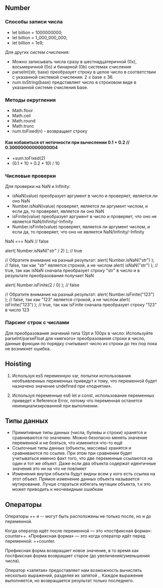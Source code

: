 ## Number
### Cпособы записи числа

- let billion = 1000000000;
- let billion = 1_000_000_000;
- let billion = 1e9;

Для других систем счисления:

- Можно записывать числа сразу в шестнадцатеричной (0x), восьмеричной (0o) и бинарной (0b) системах счисления
- parseInt(str, base) преобразует строку в целое число в соответствии с указанной системой счисления: 2 ≤ base ≤ 36.
- num.toString(base) представляет число в строковом виде в указанной системе счисления base.

### Методы округления
- Math.floor
- Math.ceil
- Math.round
- Math.trunc
- num.toFixed(n) -  возвращает строку

#### Как избавиться от неточности при вычеслении  0.1 + 0.2  // 0.30000000000000004
- +sum.toFixed(2)
- (0.1 * 10 + 0.2 * 10) / 10


### Числовые проверки
Для проверки на NaN и Infinity:

- isNaN(value) преобразует аргумент в число и проверяет, является ли оно NaN
- Number.isNaN(value) проверяет, является ли аргумент числом, и если да, то проверяет, является ли оно NaN
- isFinite(value) преобразует аргумент в число и проверяет, что оно не является NaN/Infinity/-Infinity
- Number.isFinite(value) проверяет, является ли аргумент числом, и если да, то проверяет, что оно не является NaN/Infinity/-Infinity

NaN === NaN // false

alert( Number.isNaN("str" / 2) ); // true

// Обратите внимание на разный результат:
alert( Number.isNaN("str") ); // false, так как "str" является строкой, а не числом
alert( isNaN("str") ); // true, так как isNaN сначала преобразует строку "str" в число и в результате преобразования получает NaN

alert( Number.isFinite(2 / 0) ); // false

// Обратите внимание на разный результат:
alert( Number.isFinite("123") ); // false, так как "123" является строкой, а не числом
alert( isFinite("123") ); // true, так как isFinite сначала преобразует строку "123" в число 123

### Парсинг строк с числами
Для преобразования значений типа 12pt и 100px в число:
Используйте parseInt/parseFloat для «мягкого» преобразования строки в число, данные функции по порядку считывают число из строки до тех пор пока не возникнет ошибка.

## Hoisting
1. Используя es5 переменную var, попытки использования необъявленных переменных приведут к тому, что переменной будет назначено значение undefined при «поднятии».

2. Используя переменные es6 let и const, использование переменных приведет к Reference Error, потому что переменная останется неинициализированной при выполнении.

## Типы данных
- Примитивные типы данных (числа, булевы и строки) хранятся и сравниваются по значению. Можно безопасно менять значение переменной и не бояться, что изменится что-то ещё
- Ссылочные типы данных (объекты, массивы) хранятся и сравниваются по ссылке. При этом при сравнении будет учитываться именно факт того, что две переменные ссылаются на один и тот же объект. Даже если два объекта содержат идентичные значения это ни на что не повлияет
- Изменения внутри объекта будут видны всем у кого есть ссылка на этот объект. Прямое изменение данных объекта называется мутирование. Лучше стараться избегать мутации объекта, т.к это может приводить к неочевидным ошибкам

## Операторы
Операторы ++ и -- могут быть расположены не только после, но и до переменной.

Когда оператор идёт после переменной — это «постфиксная форма»: counter++.
«Префиксная форма» — это когда оператор идёт перед переменной: ++counter.

Префиксная форма возвращает новое значение, в то время как постфиксная форма возвращает старое (до увеличения/уменьшения числа).

Оператор «запятая» предоставляет нам возможность вычислять несколько выражений, разделяя их запятой ,. Каждое выражение выполняется, но возвращается результат только последнего.